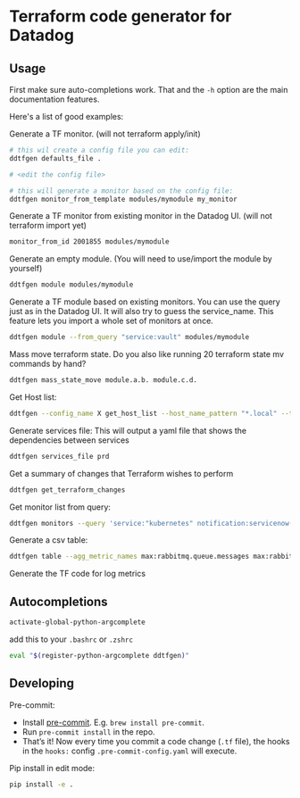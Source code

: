 
# Terraform code generator for Datadog

## Usage

First make sure auto-completions work. That and the `-h` option are the main documentation features.

Here's a list of good examples:

Generate a TF monitor. (will not terraform apply/init)
```bash
# this wil create a config file you can edit:
ddtfgen defaults_file .

# <edit the config file> 

# this will generate a monitor based on the config file:
ddtfgen monitor_from_template modules/mymodule my_monitor
```

Generate a TF monitor from existing monitor in the Datadog UI. (will not terraform import yet)
```bash
monitor_from_id 2001855 modules/mymodule
```

Generate an empty module. (You will need to use/import the module by yourself)
```bash
ddtfgen module modules/mymodule
```

Generate a TF module based on existing monitors. You can use the query just as in the Datadog UI. It will also try to guess the service_name.
This feature lets you import a whole set of monitors at once.
```bash
ddtfgen module --from_query "service:vault" modules/mymodule
```

Mass move terraform state.
Do you also like running 20 terraform state mv commands by hand?
```bash
ddtfgen mass_state_move module.a.b. module.c.d.
```

Get Host list:
```bash
ddtfgen --config_name X get_host_list --host_name_pattern "*.local" --tags_pattern "service:abc"
```

Generate services file:
This will output a yaml file that shows the dependencies between services
```bash
ddtfgen services_file prd
```

Get a summary of changes that Terraform wishes to perform
```bash
ddtfgen get_terraform_changes
```

Get monitor list from query:
```bash
ddtfgen monitors --query 'service:"kubernetes" notification:servicenow-toyotaeurope'
```

Generate a csv table:
```bash
ddtfgen table --agg_metric_names max:rabbitmq.queue.messages max:rabbitmq.queue.consumers --group_by rabbitmq_queue rabbitmq_vhost --from 1 hours ago --to now
```

Generate the TF code for log metrics

## Autocompletions

```bash
activate-global-python-argcomplete
```

add this to your `.bashrc` or `.zshrc` 

```bash
eval "$(register-python-argcomplete ddtfgen)"
```

## Developing

Pre-commit:
   - Install [pre-commit](http://pre-commit.com/). E.g. `brew install pre-commit`.
   - Run `pre-commit install` in the repo.
   - That’s it! Now every time you commit a code change (`.tf` file), the hooks in the `hooks:` config `.pre-commit-config.yaml` will execute.

Pip install in edit mode:

```bash
pip install -e .
```

